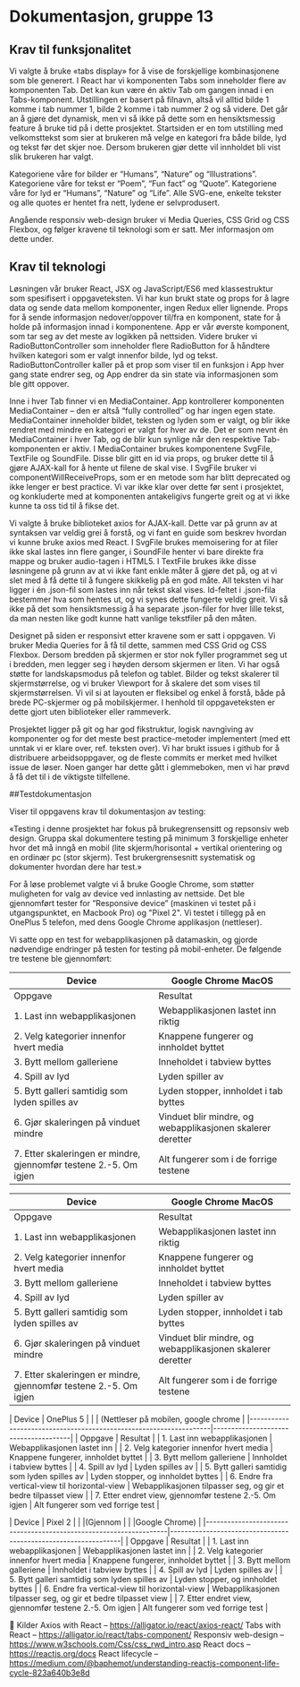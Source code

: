 # Dokumentasjon, gruppe 13
## Krav til funksjonalitet
Vi valgte å bruke «tabs display» for å vise de forskjellige kombinasjonene som ble generert. I React har vi komponenten Tabs som inneholder flere av komponenten Tab. Det kan kun være én aktiv Tab om gangen innad i en Tabs-komponent. Utstillingen er basert på filnavn, altså vil alltid bilde 1 komme i tab nummer 1, bilde 2 komme i tab nummer 2 og så videre. Det går an å gjøre det dynamisk, men vi så ikke på dette som en hensiktsmessig feature å bruke tid på i dette prosjektet. Startsiden er en tom utstilling med velkomsttekst som sier at brukeren må velge en kategori fra både bilde, lyd og tekst før det skjer noe. Dersom brukeren gjør dette vil innholdet bli vist slik brukeren har valgt.

Kategoriene våre for bilder er “Humans”, “Nature” og “Illustrations”. Kategoriene våre for tekst er “Poem”, “Fun fact”  og “Quote”. Kategoriene våre for lyd er “Humans”, “Nature” og “Life”. Alle SVG-ene, enkelte tekster og alle quotes er hentet fra nett, lydene er selvprodusert. 

Angående responsiv web-design bruker vi Media Queries, CSS Grid og CSS Flexbox, og følger kravene til teknologi som er satt. Mer informasjon om dette under.

## Krav til teknologi
Løsningen vår bruker React, JSX og JavaScript/ES6 med klassestruktur som spesifisert i oppgaveteksten. Vi har kun brukt state og props for å lagre data og sende data mellom komponenter, ingen Redux eller lignende. Props for å sende informasjon nedover/oppover til/fra en komponent, state for å holde på informasjon innad i komponentene. App er vår øverste komponent, som tar seg av det meste av logikken på nettsiden. Videre bruker vi RadioButtonController som inneholder flere RadioButton for å håndtere hvilken kategori som er valgt innenfor bilde, lyd og tekst. RadioButtonController kaller på et prop som viser til en funksjon i App hver gang state endrer seg, og App endrer da sin state via informasjonen som ble gitt oppover.

Inne i hver Tab finner vi en MediaContainer. App kontrollerer komponenten MediaContainer – den er altså “fully controlled” og har ingen egen state. MediaContainer inneholder bildet, teksten og lyden som er valgt, og blir ikke rendret med mindre en kategori er valgt for hver av de. Det er som nevnt én MediaContainer i hver Tab, og de blir kun synlige når den respektive Tab-komponenten er aktiv. I MediaContainer brukes komponentene SvgFile, TextFile og SoundFile. Disse blir gitt en id via props, og bruker dette til å gjøre AJAX-kall for å hente ut filene de skal vise. I SvgFile bruker vi componentWillReceiveProps, som er en metode som har blitt deprecated og ikke lenger er best practice. Vi var ikke klar over dette før sent i prosjektet, og konkluderte med at komponenten antakeligivs fungerte greit og at vi ikke kunne ta oss tid til å fikse det.

Vi valgte å bruke biblioteket axios for AJAX-kall. Dette var på grunn av at syntaksen var veldig grei å forstå, og vi fant en guide som beskrev hvordan vi kunne bruke axios med React. I SvgFile brukes memoisering for at filer ikke skal lastes inn flere ganger, i SoundFile henter vi bare direkte fra mappe og bruker audio-tagen i HTML5. I TextFile brukes ikke disse løsningene på grunn av at vi ikke fant enkle måter å gjøre det på, og at vi slet med å få dette til å fungere skikkelig på en god måte. All teksten vi har ligger i én .json-fil som lastes inn når tekst skal vises. Id-feltet i .json-fila bestemmer hva som hentes ut, og vi synes dette fungerte veldig greit. Vi så ikke på det som hensiktsmessig å ha separate .json-filer for hver lille tekst, da man nesten like godt kunne hatt vanlige tekstfiler på den måten. 

Designet på siden er responsivt etter kravene som er satt i oppgaven. Vi bruker Media Queries for å få til dette, sammen med CSS Grid og CSS Flexbox. Dersom bredden på skjermen er stor nok fyller programmet seg ut i bredden, men legger seg i høyden dersom skjermen er liten. Vi har også støtte for landskapsmodus på telefon og tablet. Bilder og tekst skalerer til skjermstørrelse, og vi bruker Viewport for å skalere det som vises til skjermstørrelsen. Vi vil si at layouten er fleksibel og enkel å forstå, både på brede PC-skjermer og på mobilskjermer. I henhold til oppgaveteksten er dette gjort uten biblioteker eller rammeverk.

Prosjektet ligger på git og har god fikstruktur, logisk navngiving av komponenter og for det meste best practice-metoder implementert (med ett unntak vi er klare over, ref. teksten over). Vi har brukt issues i github for å distribuere arbeidsoppgaver, og de fleste commits er merket med hvilket issue de løser. Noen ganger har dette gått i glemmeboken, men vi har prøvd å få det til i de viktigste tilfellene. 

##Testdokumentasjon

Viser til oppgavens krav til dokumentasjon av testing:

«Testing i denne prosjektet har fokus på brukegrensensitt og repsonsiv web design. 
Gruppa skal dokumentere testing på minimum 3 forskjellige enheter hvor det må inngå en mobil (lite skjerm/horisontal + vertikal orientering og en ordinær pc (stor skjerm). 
Test brukergrensesnitt systematisk og dokumenter hvordan dere har test.»

For å løse problemet valgte vi å bruke Google Chrome, som støtter muligheten for valg av device ved innlasting av nettside. Det ble gjennomført tester for ”Responsive device” (maskinen vi testet på i utgangspunktet, en Macbook Pro) og "Pixel 2". Vi testet i tillegg på en OnePlus 5 telefon, med dens Google Chrome applikasjon (nettleser).

Vi satte opp en test for webapplikasjonen på datamaskin, og gjorde nødvendige endringer på testen for testing på mobil-enheter. De følgende tre testene ble gjennomført:



| Device                                                            | Google Chrome MacOS               |
|-------------------------------------------------------------------|-----------------------------------|
| Oppgave                                                           | Resultat                          |
| 1. Last inn webapplikasjonen                                      | Webapplikasjonen lastet inn riktig |
| 2. Velg kategorier innenfor hvert media                           | Knappene fungerer og innholdet byttet|
| 3. Bytt mellom galleriene                                         | Inneholdet i tabview byttes             |
| 4. Spill av lyd                                                   | Lyden spiller av             |
| 5. Bytt galleri samtidig som lyden spilles av                     | Lyden stopper, innholdet i tab byttes|
| 6. Gjør skaleringen på vinduet mindre                             | Vinduet blir mindre, og webapplikasjonen skalerer deretter  |
| 7. Etter skaleringen er mindre, gjennomfør testene 2.-5. Om igjen | Alt fungerer som i de forrige testene  |



| Device                                                            | Google Chrome MacOS               |
|-------------------------------------------------------------------|-----------------------------------|
| Oppgave                                                           | Resultat                          |
| 1. Last inn webapplikasjonen                                      | Webapplikasjonen lastet inn riktig |
| 2. Velg kategorier innenfor hvert media                           | Knappene fungerer og innholdet byttet|
| 3. Bytt mellom galleriene                                         | Inneholdet i tabview byttes             |
| 4. Spill av lyd                                                   | Lyden spiller av             |
| 5. Bytt galleri samtidig som lyden spilles av                     | Lyden stopper, innholdet i tab byttes|
| 6. Gjør skaleringen på vinduet mindre                             | Vinduet blir mindre, og webapplikasjonen skalerer deretter  |
| 7. Etter skaleringen er mindre, gjennomfør testene 2.-5. Om igjen | Alt fungerer som i de forrige testene  |



| Device                                                            | OnePlus 5 |
|                                                                   | (Nettleser på mobilen, google chrome |
|-------------------------------------------------------------------|--------------------------------------|
| Oppgave                                                           | Resultat |
| 1. Last inn webapplikasjonen                                      | Webapplikasjonen lastet inn |
| 2. Velg kategorier innenfor hvert media                           | Knappene fungerer, innholdet byttet |
| 3. Bytt mellom galleriene                                         | Innholdet i tabview byttes  |
| 4. Spill av lyd                                                   | Lyden spilles av  |
| 5. Bytt galleri samtidig som lyden spilles av                     | Lyden stopper, og innholdet byttes  |
| 6. Endre fra vertical-view til horizontal-view                    | Webapplikasjonen tilpasser seg, og gir et bedre tilpasset view |
| 7. Etter endret view, gjennomfør testene 2.-5. Om igjen           | Alt fungerer som ved forrige test   |


| Device                                                            | Pixel 2                                                        |
|                                                                   |(Gjennom                                                        |
|                                                                   |Google Chrome)                                                  |
|-------------------------------------------------------------------|----------------------------------------------------------------|
| Oppgave                                                           | Resultat                                                       |
| 1. Last inn webapplikasjonen                                      | Webapplikasjonen lastet inn                                    |
| 2. Velg kategorier innenfor hvert media                           | Knappene fungerer, innholdet byttet                            |
| 3. Bytt mellom galleriene                                         | Innholdet i tabview byttes                                     |
| 4. Spill av lyd                                                   | Lyden spilles av                                               |
| 5. Bytt galleri samtidig som lyden spilles av                     | Lyden stopper, og innholdet byttes                             |
| 6. Endre fra vertical-view til horizontal-view                    | Webapplikasjonen tilpasser seg, og gir et bedre tilpasset view |
| 7. Etter endret view, gjennomfør testene 2.-5. Om igjen           | Alt fungerer som ved forrige test                              |





Kilder
Axios with React – https://alligator.io/react/axios-react/
Tabs with React – https://alligator.io/react/tabs-component/ 
Responsiv web-design – https://www.w3schools.com/Css/css_rwd_intro.asp 
React docs – https://reactjs.org/docs
React lifecycle – https://medium.com/@baphemot/understanding-reactjs-component-life-cycle-823a640b3e8d 
